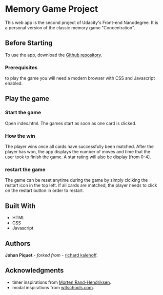 # Memory Game Project

This web app is the second project of Udacity's Front-end Nanodegree. It is a personal version of the classic memory game "Concentration".

## Before Starting

To use the app, download the [Github repository](https://github.com/JohPik/fend-project-memory-game/archive/master.zip).

### Prerequisites

to play the game you will need a modern browser with CSS and Javascript enabled.

## Play the game

### Start the game
Open index.html. The games start as soon as one card is clicked.

### How the win
The player wins once all cards have successfully been matched. After the player has won, the app displays the number of moves and time that the user took to finish the game. A star rating will also be display (from 0-4).

### restart the game
The game can be reset anytime during the game by simply clciking the restart icon in the top left. If all cards are matched, the player needs to click on the restart button in order to restart.


## Built With
* HTML
* CSS
* Javascript


## Authors

**Johan Piquet** - *forked from* - [richard kalehoff](https://github.com/udacity/fend-project-memory-game).

## Acknowledgments

* timer inspirations from  	[Morten Rand-Hendriksen](https://www.lynda.com/JavaScript-tutorials/JavaScript-Essential-Training/574716-2.html).
* modal inspirations from [w3schools.com](https://www.w3schools.com/howto/howto_css_modals.asp).
